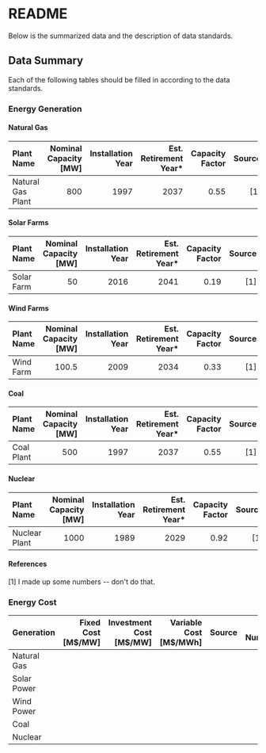 # README

Below is the summarized data and the description of data standards.


## Data Summary

Each of the following tables should be filled in according to the data
standards.

### Energy Generation

#### Natural Gas

|Plant Name|Nominal Capacity [MW]|Installation Year|Est. Retirement Year*|Capacity Factor|Source|Page Numbers|
|:------|------:|------:|------:|------:|------:|------:|
| Natural Gas Plant | 800 | 1997 | 2037 | 0.55 | [1] | pg. 1|

#### Solar Farms

|Plant Name|Nominal Capacity [MW]|Installation Year|Est. Retirement Year*|Capacity Factor|Source|Page Numbers|
|:------|------:|------:|------:|------:|------:|------:|
| Solar Farm | 50 | 2016 | 2041 | 0.19 | [1] | pg. 1|


#### Wind Farms

|Plant Name|Nominal Capacity [MW]|Installation Year|Est. Retirement Year*|Capacity Factor|Source|Page Numbers|
|:------|------:|------:|------:|------:|------:|------:|
| Wind Farm | 100.5 | 2009 | 2034 | 0.33 | [1] | pg. 1|

#### Coal

|Plant Name|Nominal Capacity [MW]|Installation Year|Est. Retirement Year*|Capacity Factor|Source|Page Numbers|
|:------|------:|------:|------:|------:|------:|------:|
| Coal Plant | 500 | 1997 | 2037 | 0.55 | [1] | pg. 1|


#### Nuclear

|Plant Name|Nominal Capacity [MW]|Installation Year|Est. Retirement Year*|Capacity Factor|Source|Page Numbers|
|:------|------:|------:|------:|------:|------:|------:|
| Nuclear Plant | 1000 | 1989 | 2029 | 0.92 | [1] | pg. 1|

#### References
[1] I made up some numbers -- don't do that.


### Energy Cost
|Generation|Fixed Cost [M$/MW]|Investment Cost [M$/MW]|Variable Cost [M$/MWh]|Source|Page Numbers|
|:-----|-----:|-----:|-----:|-----:|-----:|
|Natural Gas|||||
|Solar Power|||||
|Wind Power|||||
|Coal|||||
|Nuclear|||||
